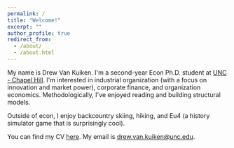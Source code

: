 ```yaml
---
permalink: /
title: "Welcome!"
excerpt: ""
author_profile: true
redirect_from: 
  - /about/
  - /about.html
---
```

My name is Drew Van Kuiken. I'm a second-year Econ Ph.D. student at [UNC - Chapel Hill](https://econ.unc.edu/graduate/). I'm interested in industrial organization (with a focus on innovation and market power), corporate finance, and organization economics. Methodologically, I've enjoyed reading and building structural models. 

Outside of econ, I enjoy backcountry skiing, hiking, and Eu4 (a history simulator game that is surprisingly cool).

You can find my CV [here](/files/2023.02.01_vita.pdf). My email is [drew.van.kuiken@unc.edu](mailto:drew.van.kuiken@unc.edu).